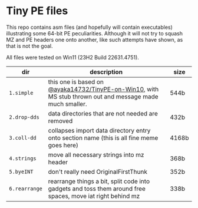 Tiny PE files
=============

This repo contains asm files (and hopefully will contain executables) illustrating some 64-bit PE peculiarities.
Although it will not try to squash MZ and PE headers one onto another, like such attempts have shown, as that is not the goal.

All files were tested on Win11 (23H2 Build 22631.4751).

| dir | description | size |
| -- | -- | -- |
| `1.simple` | this one is based on [@ayaka14732/TinyPE-on-Win10](https://github.com/ayaka14732/TinyPE-on-Win10), with MS stub thrown out and message made much smaller. | 544b |
| `2.drop-dds` | data directories that are not needed are removed | 432b |
| `3.coll-dd` | collapses import data directory entry onto section name (this is all fine meme goes here) | 4168b |
| `4.strings` | move all necessary strings into mz header | 368b |
| `5.byeINT` | don't really need OriginalFirstThunk | 352b |
| `6.rearrange` | rearrange things a bit, split code into gadgets and toss them around free spaces, move iat right behind mz | 338b |
